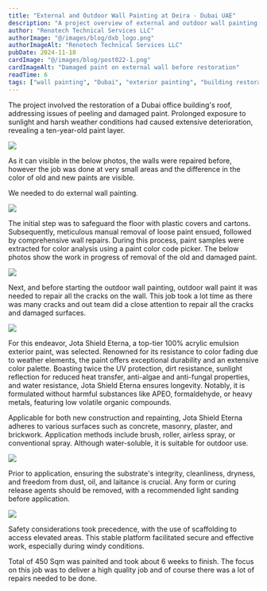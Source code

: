 ```yaml
---
title: "External and Outdoor Wall Painting at Deira - Dubai UAE"
description: "A project overview of external and outdoor wall painting in Deira, Dubai, including surface preparation, repairs, and paint selection."
author: "Renotech Technical Services LLC"
authorImage: "@/images/blog/dxb_logo.png"
authorImageAlt: "Renotech Technical Services LLC"
pubDate: 2024-11-18
cardImage: "@/images/blog/post022-1.png"
cardImageAlt: "Damaged paint on external wall before restoration"
readTime: 6
tags: ["wall painting", "Dubai", "exterior painting", "building restoration", "Deira"]
---
```


The project involved the restoration of a Dubai office building's roof, addressing issues of peeling and damaged paint. Prolonged exposure to sunlight and harsh weather conditions had caused extensive deterioration, revealing a ten-year-old paint layer.

![](@/images/blog/post022-1.png)

As it can visible in the below photos, the walls were repaired before, however the job was done at very small areas and the difference in the color of old and new paints are visible.

We needed to do external wall painting.

![](https://img1.wsimg.com/isteam/ip/c49a412a-7d5c-4c86-b371-17b58bdd84ac/20230809_113512.jpg/:/rs=w:1280)

The initial step was to safeguard the floor with plastic covers and cartons. Subsequently, meticulous manual removal of loose paint ensued, followed by comprehensive wall repairs. During this process, paint samples were extracted for color analysis using a paint color code picker. The below photos show the work in progress of removal of the old and damaged paint.

  

![](https://img1.wsimg.com/isteam/ip/c49a412a-7d5c-4c86-b371-17b58bdd84ac/WhatsApp%20Image%202023-08-17%20at%2007.32.34.jpeg/:/cr=t:0%25,l:0%25,w:100%25,h:100%25/rs=w:1280)

Next, and before starting the outdoor wall painting, outdoor wall paint it was needed to repair all the cracks on the wall. This job took a lot time as there was many cracks and out team did a close attention to repair all the cracks and damaged surfaces.

![](https://img1.wsimg.com/isteam/ip/c49a412a-7d5c-4c86-b371-17b58bdd84ac/WhatsApp%20Image%202023-08-22%20at%2020.42.32.jpeg/:/cr=t:0%25,l:0%25,w:100%25,h:100%25/rs=w:1280)

For this endeavor, Jota Shield Eterna, a top-tier 100% acrylic emulsion exterior paint, was selected. Renowned for its resistance to color fading due to weather elements, the paint offers exceptional durability and an extensive color palette. Boasting twice the UV protection, dirt resistance, sunlight reflection for reduced heat transfer, anti-algae and anti-fungal properties, and water resistance, Jota Shield Eterna ensures longevity. Notably, it is formulated without harmful substances like APEO, formaldehyde, or heavy metals, featuring low volatile organic compounds.

Applicable for both new construction and repainting, Jota Shield Eterna adheres to various surfaces such as concrete, masonry, plaster, and brickwork. Application methods include brush, roller, airless spray, or conventional spray. Although water-soluble, it is suitable for outdoor use.

  

![](https://img1.wsimg.com/isteam/ip/c49a412a-7d5c-4c86-b371-17b58bdd84ac/20230907_103702.jpg/:/cr=t:0%25,l:0%25,w:100%25,h:100%25/rs=w:1280)

Prior to application, ensuring the substrate's integrity, cleanliness, dryness, and freedom from dust, oil, and laitance is crucial. Any form or curing release agents should be removed, with a recommended light sanding before application.

  

![](https://img1.wsimg.com/isteam/ip/c49a412a-7d5c-4c86-b371-17b58bdd84ac/20230913_114945-873a065.jpg/:/cr=t:0%25,l:0%25,w:100%25,h:100%25/rs=w:1280)

Safety considerations took precedence, with the use of scaffolding to access elevated areas. This stable platform facilitated secure and effective work, especially during windy conditions.

Total of 450 Sqm was painited and took about 6 weeks to finish. The focus on this job was to deliver a high quality job and of course there was a lot of repairs needed to be done.